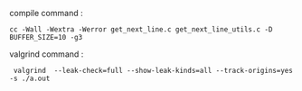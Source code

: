 compile command : 

	cc -Wall -Wextra -Werror get_next_line.c get_next_line_utils.c -D BUFFER_SIZE=10 -g3

valgrind command :

	 valgrind  --leak-check=full --show-leak-kinds=all --track-origins=yes -s ./a.out
